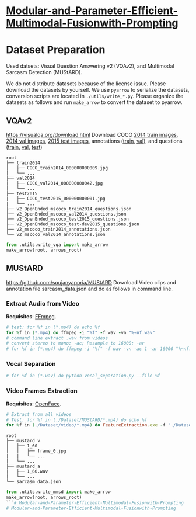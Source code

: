 # [Modular-and-Parameter-Efficient-Multimodal-Fusionwith-Prompting](https://arxiv.org/abs/2203.08055)

# Dataset Preparation
Used datsets: Visual Question Answering v2 (VQAv2), and Multimodal Sarcasm Detection (MUStARD).

We do not distribute datasets because of the license issue.
Please download the datasets by yourself.
We use `pyarrow` to serialize the datasets, conversion scripts are located in `./utils/write_*.py`.
Please organize the datasets as follows and run `make_arrow` to convert the dataset to pyarrow.

## VQAv2
https://visualqa.org/download.html
Download COCO [2014 train images](http://images.cocodataset.org/zips/train2014.zip), [2014 val images](http://images.cocodataset.org/zips/val2014.zip), [2015 test images](http://images.cocodataset.org/zips/test2015.zip), annotations ([train](https://s3.amazonaws.com/cvmlp/vqa/mscoco/vqa/v2_Annotations_Train_mscoco.zip), [val](https://s3.amazonaws.com/cvmlp/vqa/mscoco/vqa/v2_Annotations_Val_mscoco.zip)), and questions ([train](https://s3.amazonaws.com/cvmlp/vqa/mscoco/vqa/v2_Questions_Train_mscoco.zip), [val](https://s3.amazonaws.com/cvmlp/vqa/mscoco/vqa/v2_Questions_Val_mscoco.zip), [test](https://s3.amazonaws.com/cvmlp/vqa/mscoco/vqa/v2_Questions_Test_mscoco.zip))

    root
    ├── train2014            
    │   ├── COCO_train2014_000000000009.jpg                
    |   └── ...
    ├── val2014              
    |   ├── COCO_val2014_000000000042.jpg
    |   └── ...  
    ├── test2015              
    |   ├── COCO_test2015_000000000001.jpg
    |   └── ...         
    ├── v2_OpenEnded_mscoco_train2014_questions.json
    ├── v2_OpenEnded_mscoco_val2014_questions.json
    ├── v2_OpenEnded_mscoco_test2015_questions.json
    ├── v2_OpenEnded_mscoco_test-dev2015_questions.json
    ├── v2_mscoco_train2014_annotations.json
    └── v2_mscoco_val2014_annotations.json

```python
from .utils.write_vqa import make_arrow
make_arrow(root, arrows_root)
```

## MUStARD
https://github.com/soujanyaporia/MUStARD
Download Video clips and annotation file sarcasm_data.json and do as follows in command line.

### Extract Audio from Video
**Requisites**: [FFmpeg](https://ffmpeg.org/).
```ruby
# test: for %f in (*.mp4) do echo %f
for %f in (*.mp4) do ffmpeg -i "%f" -f wav -vn "%~nf.wav"
# command line extract .wav from videos
# convert stereo to mono: -ac; Resample to 16000: -ar
# for %f in (*.mp4) do ffmpeg -i "%f" -f wav -vn -ac 1 -ar 16000 "%~nf.wav"
```

### Vocal Separation
```ruby
# for %f in (*.wav) do python vocal_separation.py --file %f 
```

### Video Frames Extraction
**Requisites**: [OpenFace](https://github.com/TadasBaltrusaitis/OpenFace).
```ruby
# Extract from all videos
# Test: for %f in (./Dataset/MUStARD/*.mp4) do echo %f
for %f in (./Dataset/video/*.mp4) do FeatureExtraction.exe -f "./Dataset/video/%f"
```

    root
    ├── mustard_v            
    │   ├── 1_60
    │   │	├── frame_0.jpg	
	|	|	└── ...
    |   └── ...
    ├── mustard_a              
    |   ├── 1_60.wav
    |   └── ...  
    └── sarcasm_data.json

```python
from .utils.write_mmsd import make_arrow
make_arrow(root, arrows_root)
```# Modular-and-Parameter-Efficient-Multimodal-Fusionwith-Prompting
# Modular-and-Parameter-Efficient-Multimodal-Fusionwith-Prompting
